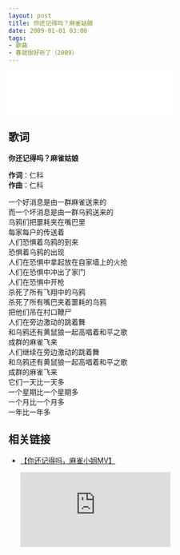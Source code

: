 ```yaml
---
layout: post
title: 你还记得吗？麻雀姑娘
date: 2009-01-01 03:00
tags:
- 歌曲
- 春就很好听了（2009）
---
```


<iframe frameborder="no" border="0" marginwidth="0" marginheight="0" width=330 height=86 src="//music.163.com/outchain/player?type=2&id=143744&auto=1&height=66"></iframe>

## 歌词

**你还记得吗？麻雀姑娘**

**作词**：仁科  
**作曲**：仁科

一个好消息是由一群麻雀送来的  
而一个坏消息是由一群乌鸦送来的  
乌鸦们把噩耗夹在嘴巴里  
每家每户的传送着  
人们恐惧着乌鸦的到来  
恐惧着乌鸦的出现  
人们在恐惧中拿起放在自家墙上的火抢  
人们在恐惧中冲出了家门  
人们在恐惧中开枪  
杀死了所有飞翔中的乌鸦  
杀死了所有嘴巴夹着噩耗的乌鸦  
把他们吊在村口鞭尸  
人们在旁边激动的跳着舞  
和乌鸦还有黄鼠狼一起高唱着和平之歌  
成群的麻雀飞来  
人们继续在旁边激动的跳着舞  
和乌鸦还有黄鼠狼一起高唱着和平之歌  
成群的麻雀飞来  
它们一天比一天多  
一个星期比一个星期多  
一个月比一个月多  
一年比一年多

## 相关链接

* [【你还记得吗，麻雀小姐MV】](https://v.qq.com/x/page/7ybJtsTKsJN.html)

  <div class="iframe-container"><iframe class="responsive-iframe" src="https://v.qq.com/txp/iframe/player.html?vid=7ybJtsTKsJN" frameborder="no" allowfullscreen="true"></iframe></div>
